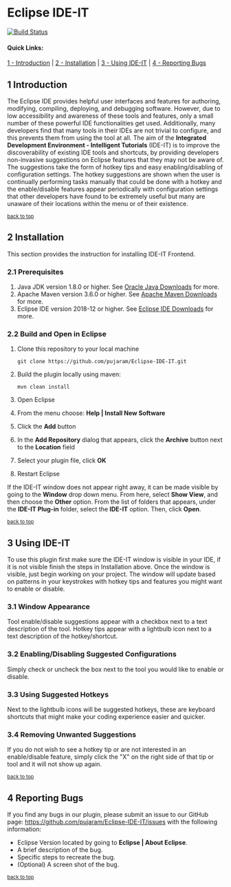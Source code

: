 # Eclipse IDE-IT

[![Build Status](https://travis-ci.org/pujaram/Eclipse-IDE-IT.svg?branch=master)](https://travis-ci.org/pujaram/Eclipse-IDE-IT)

#### Quick Links: 
[1 - Introduction](#1-introduction) | [2 - Installation](#2-installation) | [3 - Using IDE-IT](#3-using-ide-it) | [4 - Reporting Bugs](#4-reporting-bugs)


## 1 Introduction

The Eclipse IDE provides helpful user interfaces and features for authoring, modifying, compiling, deploying, and debugging software. However, due to low accessibility and awareness of these tools and features, only a small number of these powerful IDE functionalities get used. Additionally, many developers find that many tools in their IDEs are not trivial to configure, and this prevents them from using the tool at all. The aim of the **Integrated Development Environment - Intelligent Tutorials** (IDE-IT) is to improve the discoverability of existing IDE tools and shortcuts, by providing developers non-invasive suggestions on Eclipse features that they may not be aware of. The suggestions take the form of hotkey tips and easy enabling/disabling of configuration settings. The hotkey suggestions are shown when the user is continually performing tasks manually that could be done with a hotkey and the enable/disable features appear periodically with configuration settings that other developers have found to be extremely useful but many are unaware of their locations within the menu or of their existence.

<sup>[back to top](#eclipse-ide-it)</sup>

## 2 Installation

This section provides the instruction for installing IDE-IT Frontend.

### 2.1 Prerequisites

1. Java JDK version 1.8.0 or higher. See [Oracle Java Downloads](https://www.oracle.com/technetwork/java/javase/downloads/index.html) for more.
2. Apache Maven version 3.6.0 or higher. See [Apache Maven Downloads](https://maven.apache.org/download.cgi) for more.
3. Eclipse IDE version 2018-12 or higher. See [Eclipse IDE Downloads](https://www.eclipse.org/eclipseide/) for more.

### 2.2 Build and Open in Eclipse

1. Clone this repository to your local machine

    `git clone https://github.com/pujaram/Eclipse-IDE-IT.git`
    
2. Build the plugin locally using maven:

    `mvn clean install`
    
3. Open Eclipse
4. From the menu choose: **Help | Install New Software**
5. Click the **Add** button
6. In the **Add Repository** dialog that appears, click the **Archive** button next to the **Location** field
7. Select your plugin file, click **OK**
8. Restart Eclipse

If the IDE-IT window does not appear right away, it can be made visible by going to the **Window** drop down menu. From here, select **Show View**, and then choose the **Other** option. From the list of folders that appears, under the **IDE-IT Plug-in** folder, select the **IDE-IT** option. Then, click **Open**.

<sup>[back to top](#eclipse-ide-it)</sup>

## 3 Using IDE-IT

To use this plugin first make sure the IDE-IT window is visible in your IDE, if it is not visible finish the steps in Installation above. Once the window is visible, just begin working on your project. The window will update based on patterns in your keystrokes with hotkey tips and features you might want to enable or disable.
    
### 3.1 Window Appearance    

Tool enable/disable suggestions appear with a checkbox next to a text description of the tool. Hotkey tips appear with a lightbulb icon next to a text description of the hotkey/shortcut.

### 3.2 Enabling/Disabling Suggested Configurations

Simply check or uncheck the box next to the tool you would like to enable or disable.
    
### 3.3 Using Suggested Hotkeys

Next to the lightbulb icons will be suggested hotkeys, these are keyboard shortcuts that might make your coding experience easier and quicker.
    
### 3.4 Removing Unwanted Suggestions

If you do not wish to see a hotkey tip or are not interested in an enable/disable feature, simply click the "X" on the right side of that tip or tool and it will not show up again.

<sup>[back to top](#eclipse-ide-it)</sup>

## 4 Reporting Bugs

If you find any bugs in our plugin, please submit an issue to our GitHub page: https://github.com/pujaram/Eclipse-IDE-IT/issues with the following information:

- Eclipse Version located by going to **Eclipse | About Eclipse**.
- A brief description of the bug.
- Specific steps to recreate the bug.
- (Optional) A screen shot of the bug.

<sup>[back to top](#eclipse-ide-it)</sup>


